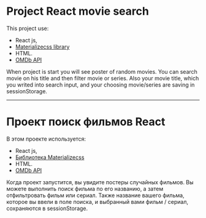 # Project React movie search

This project use: 
 - React js, 
 - [Materializecss library](https://materializecss.com/about.html)
 - HTML.
 - [OMDb API](https://www.omdbapi.com) 

When project is start you will see poster of random movies. 
You can search movie on his title and then filter movie or series. 
Also your movie title, which you writed into search input, and your choosing movie/series are saving in sessionStorage. 

_________________________________________________________________________

# Проект поиск фильмов React

В этом проекте используется:
- React js,
- [Библиотека Materializecss](https://materializecss.com/about.html )
- HTML.
- [OMDb API](https://www.omdbapi.com)

Когда проект запустится, вы увидите постеры случайных фильмов.
Вы можете выполнить поиск фильма по его названию, а затем отфильтровать фильм или сериал.
Также название вашего фильма, которое вы ввели в поле поиска, и выбранный вами фильм / сериал, сохраняются в sessionStorage.
